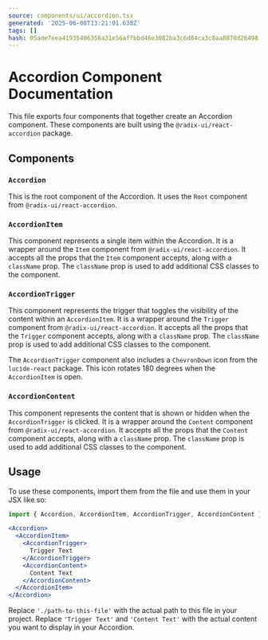 ```yaml
---
source: components/ui/accordion.tsx
generated: '2025-06-08T13:21:01.638Z'
tags: []
hash: 05ade7eea41935406358a31e56affbbd46e3082ba3c6d84ca3c8aa8070d26498
---
```

# Accordion Component Documentation

This file exports four components that together create an Accordion component. These components are built using the `@radix-ui/react-accordion` package. 

## Components

### `Accordion`

This is the root component of the Accordion. It uses the `Root` component from `@radix-ui/react-accordion`.

### `AccordionItem`

This component represents a single item within the Accordion. It is a wrapper around the `Item` component from `@radix-ui/react-accordion`. It accepts all the props that the `Item` component accepts, along with a `className` prop. The `className` prop is used to add additional CSS classes to the component.

### `AccordionTrigger`

This component represents the trigger that toggles the visibility of the content within an `AccordionItem`. It is a wrapper around the `Trigger` component from `@radix-ui/react-accordion`. It accepts all the props that the `Trigger` component accepts, along with a `className` prop. The `className` prop is used to add additional CSS classes to the component.

The `AccordionTrigger` component also includes a `ChevronDown` icon from the `lucide-react` package. This icon rotates 180 degrees when the `AccordionItem` is open.

### `AccordionContent`

This component represents the content that is shown or hidden when the `AccordionTrigger` is clicked. It is a wrapper around the `Content` component from `@radix-ui/react-accordion`. It accepts all the props that the `Content` component accepts, along with a `className` prop. The `className` prop is used to add additional CSS classes to the component.

## Usage

To use these components, import them from the file and use them in your JSX like so:

```jsx
import { Accordion, AccordionItem, AccordionTrigger, AccordionContent } from './path-to-this-file';

<Accordion>
  <AccordionItem>
    <AccordionTrigger>
      Trigger Text
    </AccordionTrigger>
    <AccordionContent>
      Content Text
    </AccordionContent>
  </AccordionItem>
</Accordion>
```

Replace `'./path-to-this-file'` with the actual path to this file in your project. Replace `'Trigger Text'` and `'Content Text'` with the actual content you want to display in your Accordion.
